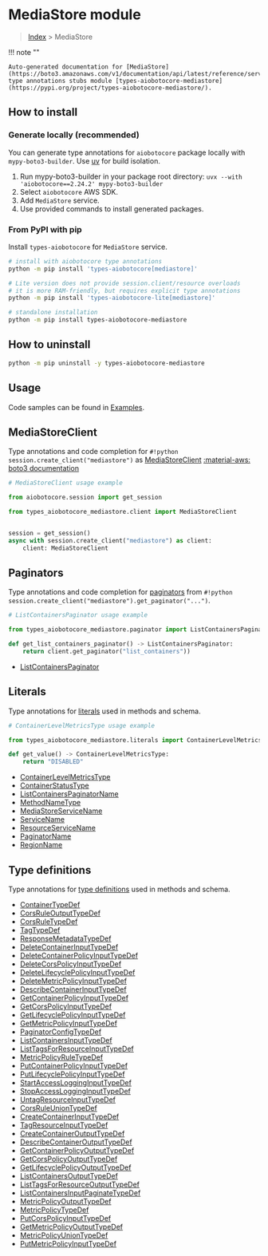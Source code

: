 # MediaStore module

> [Index](../README.md) > MediaStore


!!! note ""

    Auto-generated documentation for [MediaStore](https://boto3.amazonaws.com/v1/documentation/api/latest/reference/services/mediastore.html#mediastore)
    type annotations stubs module [types-aiobotocore-mediastore](https://pypi.org/project/types-aiobotocore-mediastore/).

## How to install

### Generate locally (recommended)

You can generate type annotations for `aiobotocore` package locally with `mypy-boto3-builder`.
Use [uv](https://docs.astral.sh/uv/getting-started/installation/) for build isolation.

1. Run mypy-boto3-builder in your package root directory: `uvx --with 'aiobotocore==2.24.2' mypy-boto3-builder`
1. Select `aiobotocore` AWS SDK.
1. Add `MediaStore` service.
1. Use provided commands to install generated packages.



### From PyPI with pip

Install `types-aiobotocore` for `MediaStore` service.

```bash
# install with aiobotocore type annotations
python -m pip install 'types-aiobotocore[mediastore]'

# Lite version does not provide session.client/resource overloads
# it is more RAM-friendly, but requires explicit type annotations
python -m pip install 'types-aiobotocore-lite[mediastore]'

# standalone installation
python -m pip install types-aiobotocore-mediastore
```



## How to uninstall

```bash
python -m pip uninstall -y types-aiobotocore-mediastore
```

## Usage

Code samples can be found in [Examples](./usage.md).

## MediaStoreClient

Type annotations and code completion for  `#!python session.create_client("mediastore")` as [MediaStoreClient](./client.md)
[:material-aws: boto3 documentation](https://boto3.amazonaws.com/v1/documentation/api/latest/reference/services/mediastore.html#MediaStore.Client)

```python
# MediaStoreClient usage example

from aiobotocore.session import get_session

from types_aiobotocore_mediastore.client import MediaStoreClient


session = get_session()
async with session.create_client("mediastore") as client:
    client: MediaStoreClient
```


## Paginators

Type annotations and code completion for
[paginators](./paginators.md)
from `#!python session.create_client("mediastore").get_paginator("...")`.

```python
# ListContainersPaginator usage example

from types_aiobotocore_mediastore.paginator import ListContainersPaginator

def get_list_containers_paginator() -> ListContainersPaginator:
    return client.get_paginator("list_containers"))
```

- [ListContainersPaginator](./paginators.md#listcontainerspaginator)








## Literals

Type annotations for [literals](./literals.md) used in methods and schema.

```python
# ContainerLevelMetricsType usage example

from types_aiobotocore_mediastore.literals import ContainerLevelMetricsType

def get_value() -> ContainerLevelMetricsType:
    return "DISABLED"
```

- [ContainerLevelMetricsType](./literals.md#containerlevelmetricstype)
- [ContainerStatusType](./literals.md#containerstatustype)
- [ListContainersPaginatorName](./literals.md#listcontainerspaginatorname)
- [MethodNameType](./literals.md#methodnametype)
- [MediaStoreServiceName](./literals.md#mediastoreservicename)
- [ServiceName](./literals.md#servicename)
- [ResourceServiceName](./literals.md#resourceservicename)
- [PaginatorName](./literals.md#paginatorname)
- [RegionName](./literals.md#regionname)




## Type definitions

Type annotations for [type definitions](./type_defs.md) used in methods and schema.

- [ContainerTypeDef](./type_defs.md#containertypedef)
- [CorsRuleOutputTypeDef](./type_defs.md#corsruleoutputtypedef)
- [CorsRuleTypeDef](./type_defs.md#corsruletypedef)
- [TagTypeDef](./type_defs.md#tagtypedef)
- [ResponseMetadataTypeDef](./type_defs.md#responsemetadatatypedef)
- [DeleteContainerInputTypeDef](./type_defs.md#deletecontainerinputtypedef)
- [DeleteContainerPolicyInputTypeDef](./type_defs.md#deletecontainerpolicyinputtypedef)
- [DeleteCorsPolicyInputTypeDef](./type_defs.md#deletecorspolicyinputtypedef)
- [DeleteLifecyclePolicyInputTypeDef](./type_defs.md#deletelifecyclepolicyinputtypedef)
- [DeleteMetricPolicyInputTypeDef](./type_defs.md#deletemetricpolicyinputtypedef)
- [DescribeContainerInputTypeDef](./type_defs.md#describecontainerinputtypedef)
- [GetContainerPolicyInputTypeDef](./type_defs.md#getcontainerpolicyinputtypedef)
- [GetCorsPolicyInputTypeDef](./type_defs.md#getcorspolicyinputtypedef)
- [GetLifecyclePolicyInputTypeDef](./type_defs.md#getlifecyclepolicyinputtypedef)
- [GetMetricPolicyInputTypeDef](./type_defs.md#getmetricpolicyinputtypedef)
- [PaginatorConfigTypeDef](./type_defs.md#paginatorconfigtypedef)
- [ListContainersInputTypeDef](./type_defs.md#listcontainersinputtypedef)
- [ListTagsForResourceInputTypeDef](./type_defs.md#listtagsforresourceinputtypedef)
- [MetricPolicyRuleTypeDef](./type_defs.md#metricpolicyruletypedef)
- [PutContainerPolicyInputTypeDef](./type_defs.md#putcontainerpolicyinputtypedef)
- [PutLifecyclePolicyInputTypeDef](./type_defs.md#putlifecyclepolicyinputtypedef)
- [StartAccessLoggingInputTypeDef](./type_defs.md#startaccesslogginginputtypedef)
- [StopAccessLoggingInputTypeDef](./type_defs.md#stopaccesslogginginputtypedef)
- [UntagResourceInputTypeDef](./type_defs.md#untagresourceinputtypedef)
- [CorsRuleUnionTypeDef](./type_defs.md#corsruleuniontypedef)
- [CreateContainerInputTypeDef](./type_defs.md#createcontainerinputtypedef)
- [TagResourceInputTypeDef](./type_defs.md#tagresourceinputtypedef)
- [CreateContainerOutputTypeDef](./type_defs.md#createcontaineroutputtypedef)
- [DescribeContainerOutputTypeDef](./type_defs.md#describecontaineroutputtypedef)
- [GetContainerPolicyOutputTypeDef](./type_defs.md#getcontainerpolicyoutputtypedef)
- [GetCorsPolicyOutputTypeDef](./type_defs.md#getcorspolicyoutputtypedef)
- [GetLifecyclePolicyOutputTypeDef](./type_defs.md#getlifecyclepolicyoutputtypedef)
- [ListContainersOutputTypeDef](./type_defs.md#listcontainersoutputtypedef)
- [ListTagsForResourceOutputTypeDef](./type_defs.md#listtagsforresourceoutputtypedef)
- [ListContainersInputPaginateTypeDef](./type_defs.md#listcontainersinputpaginatetypedef)
- [MetricPolicyOutputTypeDef](./type_defs.md#metricpolicyoutputtypedef)
- [MetricPolicyTypeDef](./type_defs.md#metricpolicytypedef)
- [PutCorsPolicyInputTypeDef](./type_defs.md#putcorspolicyinputtypedef)
- [GetMetricPolicyOutputTypeDef](./type_defs.md#getmetricpolicyoutputtypedef)
- [MetricPolicyUnionTypeDef](./type_defs.md#metricpolicyuniontypedef)
- [PutMetricPolicyInputTypeDef](./type_defs.md#putmetricpolicyinputtypedef)

